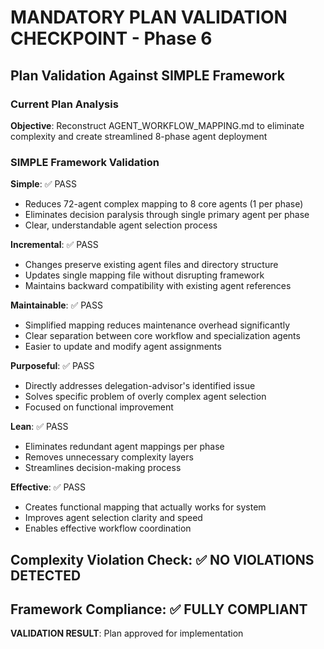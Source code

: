 # MANDATORY PLAN VALIDATION CHECKPOINT - Phase 6

## Plan Validation Against SIMPLE Framework

### Current Plan Analysis
**Objective**: Reconstruct AGENT_WORKFLOW_MAPPING.md to eliminate complexity and create streamlined 8-phase agent deployment

### SIMPLE Framework Validation

**Simple**: ✅ PASS
- Reduces 72-agent complex mapping to 8 core agents (1 per phase)
- Eliminates decision paralysis through single primary agent per phase
- Clear, understandable agent selection process

**Incremental**: ✅ PASS  
- Changes preserve existing agent files and directory structure
- Updates single mapping file without disrupting framework
- Maintains backward compatibility with existing agent references

**Maintainable**: ✅ PASS
- Simplified mapping reduces maintenance overhead significantly
- Clear separation between core workflow and specialization agents
- Easier to update and modify agent assignments

**Purposeful**: ✅ PASS
- Directly addresses delegation-advisor's identified issue
- Solves specific problem of overly complex agent selection
- Focused on functional improvement

**Lean**: ✅ PASS
- Eliminates redundant agent mappings per phase
- Removes unnecessary complexity layers
- Streamlines decision-making process

**Effective**: ✅ PASS
- Creates functional mapping that actually works for system
- Improves agent selection clarity and speed
- Enables effective workflow coordination

## Complexity Violation Check: ✅ NO VIOLATIONS DETECTED

## Framework Compliance: ✅ FULLY COMPLIANT

**VALIDATION RESULT**: Plan approved for implementation